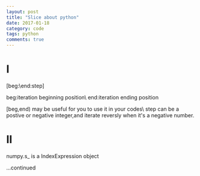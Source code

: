 ```yaml
---
layout: post
title: "Slice about python"
date: 2017-01-18
category: code
tags: python
comments: true
---
```


# I
[beg:\end:step]

beg:iteration beginning position\\
end:iteration ending position

[beg,end) may be useful for you to use it in your codes\\
step can be a postive or negative integer,and iterate reversly when it\'s a negative number.

# II
numpy.s\_ is a IndexExpression object


...continued
